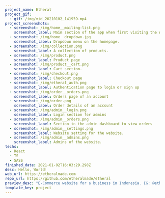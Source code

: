 ```yaml
---
project_name: Etheral
project_gif:
  - gif: /img/vid_20210102_141959.mp4
project_screenshots:
  - screenshot: /img/home__mailing-list.png
    screenshot_label: Main section of the app when first visiting the website.
  - screenshot: /img/home__dropdown.jpg
    screenshot_label: Dropdown menu on the homepage.
  - screenshot: /img/collection.png
    screenshot_label: A collection of products.
  - screenshot: /img/product.png
    screenshot_label: Product page
  - screenshot: /img/product__cart.png
    screenshot_label: Cart section.
  - screenshot: /img/checkout.png
    screenshot_label: Checkout page
  - screenshot: /img/etheral_auth.png
    screenshot_label: Authentication page to login or sign up
  - screenshot: /img/order__orders.png
    screenshot_label: Orders page of an account
  - screenshot: /img/order.png
    screenshot_label: Order details of an account
  - screenshot: /img/admin__login.png
    screenshot_label: Login section for admins
  - screenshot: /img/admin__orders.png
    screenshot_label: Section in the admin dashboard to view orders
  - screenshot: /img/admin__settings.png
    screenshot_label: Website setting for the website.
  - screenshot: /img/admin__admins.png
    screenshot_label: Admins of the website.
techs:
  - React
  - TS
  - SASS
finished_date: 2021-01-02T16:03:29.298Z
desc: Hello, World!
web_url: https://etheralmade.com
repo_url: https://github.com/etheralmade/etheral
preview_desc: "E-Commerce website for a business in Indonesia. IG: @etheralmade."
template_key: project
---
```

